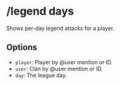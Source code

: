 # /legend days

Shows per-day legend attacks for a player.

## Options

- `player`: Player by @user mention or ID.
- `user`: Clan by @user mention or ID.
- `day`: The league day.

